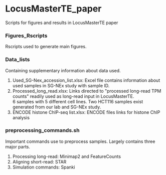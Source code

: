 # LocusMasterTE_paper
Scripts for figures and results in LocusMasterTE paper


### Figures_Rscripts
Rscripts used to generate main figures.


### Data_lists
Containing supplementary information about data used.

1. Used_SG-Nex_accession_list.xlsx: Excel file contains information about used samples in SG-NEx study with sample ID.
2. Processed_long_read.xlsx: Links directed to "processed long-read TPM counts" readily used as long-read input in LocusMasterTE.\
6 samples with 5 different cell lines. Two HCT116 samples exist generated from our lab and SG-NEx study.
3. ENCODE histone ChIP-seq list.xlsx: ENCODE files links for histone ChIP analysis 

### preprocessing_commands.sh
Important commands use to preprocess samples. Largely contains three major parts.
1. Processing long-read: Minimap2 and FeatureCounts
2. Aligning short-read: STAR
3. Simulation commands: Spanki

